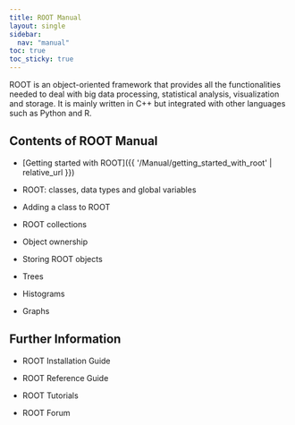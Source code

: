 ```yaml
---
title: ROOT Manual
layout: single
sidebar:
  nav: "manual"
toc: true
toc_sticky: true
---
```


ROOT is an object-oriented framework that provides all the functionalities needed to deal
with big data processing, statistical analysis, visualization and storage. It is mainly
written in C++ but integrated with other languages such as Python and R.

## Contents of ROOT Manual

  - [Getting started with ROOT]({{ '/Manual/getting_started_with_root' | relative_url }})

  - ROOT: classes, data types and global variables

  - Adding a class to ROOT

  - ROOT collections

  - Object ownership

  - Storing ROOT objects

  - Trees

  - Histograms

  - Graphs

## Further Information

  - ROOT Installation Guide

  - ROOT Reference Guide

  - ROOT Tutorials

  - ROOT Forum